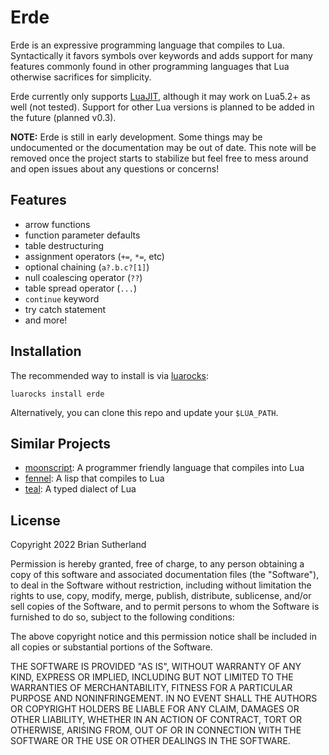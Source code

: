 # Erde

Erde is an expressive programming language that compiles to Lua. Syntactically 
it favors symbols over keywords and adds support for many features commonly 
found in other programming languages that Lua otherwise sacrifices for 
simplicity.

Erde currently only supports [LuaJIT](https://luajit.org/luajit.html), although
it may work on Lua5.2+ as well (not tested). Support for other Lua versions is 
planned to be added in the future (planned v0.3).

**NOTE:** Erde is still in early development. Some things may be undocumented or 
the documentation may be out of date. This note will be removed once the project 
starts to stabilize but feel free to mess around and open issues about any 
questions or concerns!

## Features

- arrow functions
- function parameter defaults
- table destructuring
- assignment operators (`+=`, `*=`, etc)
- optional chaining (`a?.b.c?[1]`)
- null coalescing operator (`??`)
- table spread operator (`...`)
- `continue` keyword
- try catch statement
- and more!

## Installation

The recommended way to install is via [luarocks](https://luarocks.org):

```
luarocks install erde
```

Alternatively, you can clone this repo and update your `$LUA_PATH`.

## Similar Projects

- [moonscript](https://moonscript.org): A programmer friendly language that compiles into Lua
- [fennel](https://fennel-lang.org): A lisp that compiles to Lua
- [teal](https://github.com/teal-language/tl): A typed dialect of Lua

## License

Copyright 2022 Brian Sutherland

Permission is hereby granted, free of charge, to any person obtaining a copy of
this software and associated documentation files (the "Software"), to deal in
the Software without restriction, including without limitation the rights to
use, copy, modify, merge, publish, distribute, sublicense, and/or sell copies
of the Software, and to permit persons to whom the Software is furnished to do
so, subject to the following conditions:

The above copyright notice and this permission notice shall be included in all
copies or substantial portions of the Software.

THE SOFTWARE IS PROVIDED "AS IS", WITHOUT WARRANTY OF ANY KIND, EXPRESS OR
IMPLIED, INCLUDING BUT NOT LIMITED TO THE WARRANTIES OF MERCHANTABILITY,
FITNESS FOR A PARTICULAR PURPOSE AND NONINFRINGEMENT. IN NO EVENT SHALL THE
AUTHORS OR COPYRIGHT HOLDERS BE LIABLE FOR ANY CLAIM, DAMAGES OR OTHER
LIABILITY, WHETHER IN AN ACTION OF CONTRACT, TORT OR OTHERWISE, ARISING FROM,
OUT OF OR IN CONNECTION WITH THE SOFTWARE OR THE USE OR OTHER DEALINGS IN THE
SOFTWARE.
